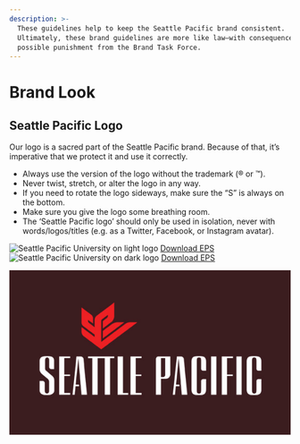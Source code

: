 ```yaml
---
description: >-
  These guidelines help to keep the Seattle Pacific brand consistent.
  Ultimately, these brand guidelines are more like law—with consequences and
  possible punishment from the Brand Task Force.
---
```


# Brand Look

## Seattle Pacific Logo

Our logo is a sacred part of the Seattle Pacific brand. Because of that, it’s imperative that we protect it and use it correctly.

* Always use the version of the logo without the trademark \(® or ™\).
* Never twist, stretch, or alter the logo in any way.
* If you need to rotate the logo sideways, make sure the “S” is always on the bottom.
* Make sure you give the logo some breathing room.
* The ‘Seattle Pacific logo’ should only be used in isolation, never with words/logos/titles \(e.g. as a Twitter, Facebook, or Instagram avatar\).

<div class="logo-downloads">
	<div class="logo-div">
		<img src="https://spu.edu/assets/logo-ver-1.png" alt="Seattle Pacific University on light logo">
		<a href="#">Download EPS</a>
	</div>
	<div class="logo-div">
		<img src="https://spu.edu/assets/logo-ver-2.png" alt="Seattle Pacific University on dark logo">
		<a href="#">Download EPS</a>
	</div>
</div>

![hot red \(only to be used with dark backgrounds\)](.gitbook/assets/spu_logo_hotred_rev_rgb_plumbackground.jpg)




